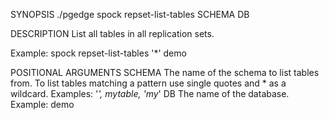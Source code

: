 
SYNOPSIS
    ./pgedge spock repset-list-tables SCHEMA DB

DESCRIPTION
    List all tables in all replication sets. 

Example: spock repset-list-tables '*' demo 

POSITIONAL ARGUMENTS
    SCHEMA
        The name of the schema to list tables from. To list tables matching a pattern use single quotes and * as a wildcard. Examples: '*', mytable, 'my*'
    DB
        The name of the database. Example: demo
